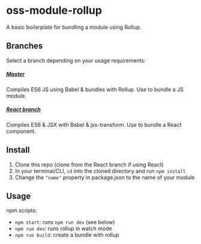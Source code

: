 # oss-module-rollup
A basic boilerplate for bundling a module using Rollup. 

## Branches
Select a branch depending on your usage requirements:

##### [Master](https://github.com/tjallen/oss-module-rollup)

Compiles ES6 JS using Babel & bundles with Rollup. Use to bundle a JS module.

##### [React branch](https://github.com/tjallen/oss-module-rollup/tree/react)

Compiles ES6 & JSX with Babel & jsx-transform. Use to bundle a React component.

## Install
1. Clone this repo (clone from the React branch if using React)
2. In your terminal/CLI, `cd` into the cloned directory and run `npm install`
3. Change the `"name"` property in package.json to the name of your module

## Usage
npm scripts:
- `npm start`: runs `npm run dev` (see below)
- `npm run dev`: runs rollup in watch mode
- `npm run build`: create a bundle with rollup